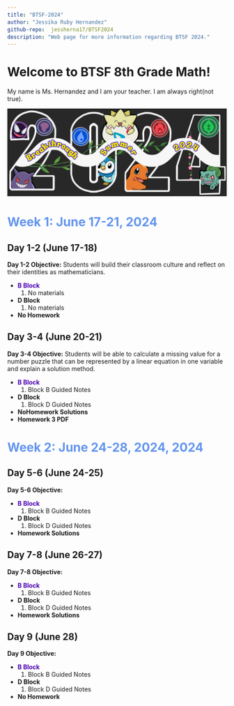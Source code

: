 ```yaml
---
title: "BTSF-2024"
author: "Jessika Ruby Hernandez"
github-repo:  jessherna17/BTSF2024
description: "Web page for more information regarding BTSF 2024."
---
```


# Welcome to BTSF 8th Grade Math! 

My name is Ms. Hernandez and I am your teacher. 
I am always right(not true). 

<img src="images/pokemon-flyer.jpeg" alt="Program Theme" width="600" />

# <span style="color: #6495ED;"> Week 1: June 17-21, 2024</span>
## Day 1-2 (June 17-18)
**Day 1-2 Objective:** Students will build their classroom culture and reflect on their identities as mathematicians.
* **<span style="color: #4c00b0;"> B Block </span>**
  1. No materials
* **D Block**
  1. No materials
* **No Homework**

## Day 3-4 (June 20-21)
**Day 3-4 Objective:** Students will be able to calculate a missing value for a number puzzle that can be represented by a linear equation in one variable and explain a solution method. 
* **<span style="color: #4c00b0;"> B Block </span>**
  1. Block B Guided Notes
* **D Block**
  1. Block D Guided Notes
* **NoHomework Solutions**
* **Homework 3 PDF**

# <span style="color: #6495ED;"> Week 2: June 24-28, 2024, 2024</span>
## Day 5-6 (June 24-25)
**Day 5-6 Objective:** 
* **<span style="color: #4c00b0;"> B Block </span>**
  1. Block B Guided Notes
* **D Block**
  1. Block D Guided Notes
* **Homework Solutions**

## Day 7-8 (June 26-27)
**Day 7-8 Objective:** 
* **<span style="color: #4c00b0;"> B Block </span>**
  1. Block B Guided Notes
* **D Block**
  1. Block D Guided Notes
* **Homework Solutions**

## Day 9 (June 28)
**Day 9 Objective:** 
* **<span style="color: #4c00b0;"> B Block </span>**
  1. Block B Guided Notes
* **D Block**
  1. Block D Guided Notes
* **No Homework**
